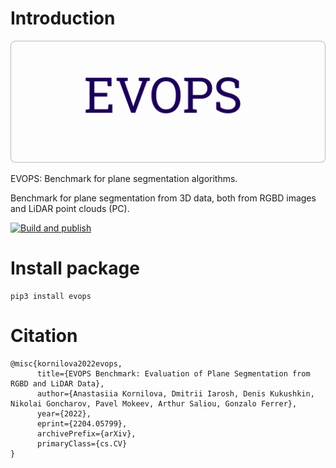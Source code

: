 # Introduction

![image info](./static/img/logo.png)

EVOPS: Benchmark for plane segmentation algorithms.

Benchmark for plane segmentation from 3D data, both from RGBD images and LiDAR point clouds (PC).

[![Build and publish](https://github.com/MobileRoboticsSkoltech/evops/actions/workflows/ci.yml/badge.svg)](https://github.com/MobileRoboticsSkoltech/evops/actions/workflows/ci.yml)

# Install package
```shell
pip3 install evops
```

# Citation
```
@misc{kornilova2022evops,
      title={EVOPS Benchmark: Evaluation of Plane Segmentation from RGBD and LiDAR Data}, 
      author={Anastasiia Kornilova, Dmitrii Iarosh, Denis Kukushkin, Nikolai Goncharov, Pavel Mokeev, Arthur Saliou, Gonzalo Ferrer},
      year={2022},
      eprint={2204.05799},
      archivePrefix={arXiv},
      primaryClass={cs.CV}
}
```